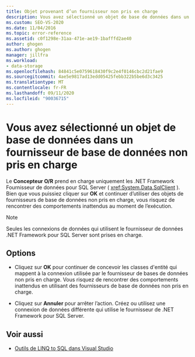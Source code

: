 ```yaml
---
title: Objet provenant d’un fournisseur non pris en charge
description: Vous avez sélectionné un objet de base de données dans un fournisseur de base de données non pris en charge
ms.custom: SEO-VS-2020
ms.date: 11/04/2016
ms.topic: error-reference
ms.assetid: c0f1298e-31aa-471e-ae19-1bafffd2ae40
author: ghogen
ms.author: ghogen
manager: jillfra
ms.workload:
- data-storage
ms.openlocfilehash: 84841c5e0759618430f9c2e4f0146cbc2d21fae9
ms.sourcegitcommit: 4ae5e9817ad13edd05425febb322b5be6d3c3425
ms.translationtype: MT
ms.contentlocale: fr-FR
ms.lasthandoff: 09/11/2020
ms.locfileid: "90036715"
---
```

# <a name="you-have-selected-a-database-object-from-an-unsupported-database-provider"></a>Vous avez sélectionné un objet de base de données dans un fournisseur de base de données non pris en charge

Le **Concepteur O/R** prend en charge uniquement les .NET Framework Fournisseur de données pour SQL Server ( <xref:System.Data.SqlClient> ). Bien que vous puissiez cliquer sur **OK** et continuer d’utiliser des objets de fournisseurs de base de données non pris en charge, vous risquez de rencontrer des comportements inattendus au moment de l’exécution.

> [!NOTE]
> Seules les connexions de données qui utilisent le fournisseur de données .NET Framework pour SQL Server sont prises en charge.

## <a name="options"></a>Options

- Cliquez sur **OK** pour continuer de concevoir les classes d'entité qui mappent à la connexion utilisée par le fournisseur de bases de données non pris en charge. Vous risquez de rencontrer des comportements inattendus en utilisant des fournisseurs de base de données non pris en charge.

- Cliquez sur **Annuler** pour arrêter l’action. Créez ou utilisez une connexion de données différente qui utilise le fournisseur de .NET Framework pour SQL Server.

## <a name="see-also"></a>Voir aussi

- [Outils de LINQ to SQL dans Visual Studio](../data-tools/linq-to-sql-tools-in-visual-studio2.md)
